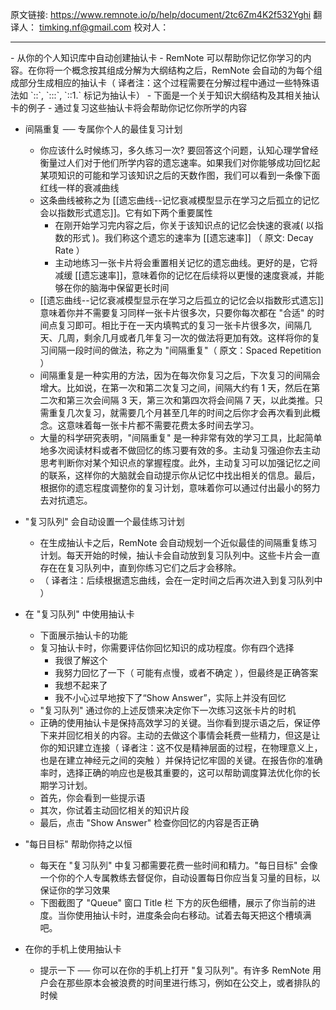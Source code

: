 原文链接: https://www.remnote.io/p/help/document/2tc6Zm4K2f532Yghi
翻译人： timking.nf@gmail.com
校对人：

<hr/>
- 从你的个人知识库中自动创建抽认卡
	- RemNote 可以帮助你记忆你学习的内容。在你将一个概念按其组成分解为大纲结构之后，RemNote 会自动的为每个组成部分生成相应的抽认卡（ 译者注：这个过程需要在分解过程中通过一些特殊语法如 `::`, `:::`, `::1.` 标记为抽认卡）
	- 下面是一个关于知识大纲结构及其相关抽认卡的例子
	- 通过复习这些抽认卡将会帮助你记忆你所学的内容

- 间隔重复 ── 专属你个人的最佳复习计划
	- 你应该什么时候练习，多久练习一次? 要回答这个问题，认知心理学曾经衡量过人们对于他们所学内容的遗忘速率。如果我们对你能够成功回忆起某项知识的可能和学习该知识之后的天数作图，我们可以看到一条像下面红线一样的衰减曲线
	- 这条曲线被称之为 [[遗忘曲线--记忆衰减模型显示在学习之后孤立的记忆会以指数形式遗忘]]。它有如下两个重要属性
		- 在刚开始学习完内容之后，你关于该知识点的记忆会快速的衰减( 以指数的形式 )。我们称这个遗忘的速率为 [[遗忘速率]] （ 原文: Decay Rate ）
		- 主动地练习一张卡片将会重置相关记忆的遗忘曲线。更好的是，它将减缓 [[遗忘速率]]，意味着你的记忆在后续将以更慢的速度衰减，并能够在你的脑海中保留更长时间
	- [[遗忘曲线--记忆衰减模型显示在学习之后孤立的记忆会以指数形式遗忘]] 意味着你并不需要复习同样一张卡片很多次，只要你每次都在 "合适" 的时间点复习即可。相比于在一天内填鸭式的复习一张卡片很多次，间隔几天、几周，剩余几月或者几年复习一次的做法将更加有效。这样将你的复习间隔一段时间的做法，称之为 "间隔重复"（ 原文：Spaced Repetition ）
	- 间隔重复是一种实用的方法，因为在每次你复习之后，下次复习的间隔会增大。比如说，在第一次和第二次复习之间，间隔大约有 1 天，然后在第二次和第三次会间隔 3 天，第三次和第四次将会间隔 7 天，以此类推。只需重复几次复习，就需要几个月甚至几年的时间之后你才会再次看到此概念。这意味着每一张卡片都不需要花费太多时间去学习。
	- 大量的科学研究表明，"间隔重复" 是一种非常有效的学习工具，比起简单地多次阅读材料或者不做回忆的练习要有效的多。主动复习强迫你去主动思考判断你对某个知识点的掌握程度。此外，主动复习可以加强记忆之间的联系，这样你的大脑就会自动提示你从记忆中找出相关的信息。最后，根据你的遗忘程度调整你的复习计划，意味着你可以通过付出最小的努力去对抗遗忘。

- "复习队列" 会自动设置一个最佳练习计划
	- 在生成抽认卡之后，RemNote 会自动规划一个近似最佳的间隔重复练习计划。每天开始的时候，抽认卡会自动放到复习队列中。这些卡片会一直存在在复习队列中，直到你练习它们之后才会移除。
	- （ 译者注：后续根据遗忘曲线，会在一定时间之后再次进入到复习队列中 ）

- 在 "复习队列" 中使用抽认卡
	- 下面展示抽认卡的功能
	- 复习抽认卡时，你需要评估你回忆知识的成功程度。你有四个选择
		- 我很了解这个
		- 我努力回忆了一下（ 可能有点慢，或者不确定 ），但最终是正确答案
		- 我想不起来了
		- 我不小心过早地按下了“Show Answer”，实际上并没有回忆
	- "复习队列" 通过你的上述反馈来决定你下一次练习这张卡片的时机
	- 正确的使用抽认卡是保持高效学习的关键。当你看到提示语之后，保证停下来并回忆相关的内容。主动的去做这个事情会耗费一些精力，但这是让你的知识建立连接（ 译者注：这不仅是精神层面的过程，在物理意义上，也是在建立神经元之间的突触 ）并保持记忆牢固的关键。在报告你的准确率时，选择正确的响应也是极其重要的，这可以帮助调度算法优化你的长期学习计划。
	- 首先，你会看到一些提示语
	- 其次，你试着主动回忆相关的知识片段
	- 最后，点击 "Show Answer" 检查你回忆的内容是否正确

- "每日目标" 帮助你持之以恒
	- 每天在 "复习队列" 中复习都需要花费一些时间和精力。"每日目标" 会像一个你的个人专属教练去督促你，自动设置每日你应当复习量的目标，以保证你的学习效果
	- 下图截图了 "Queue" 窗口 Title 栏 下方的灰色细槽，展示了你当前的进度。当你使用抽认卡时，进度条会向右移动。试着去每天把这个槽填满吧。

- 在你的手机上使用抽认卡
	- 提示一下 ── 你可以在你的手机上打开 "复习队列"。有许多 RemNote 用户会在那些原本会被浪费的时间里进行练习，例如在公交上，或者排队的时候
